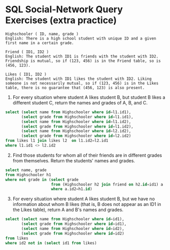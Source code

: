 # SQL Social-Network Query Exercises (extra practice)

    Highschooler ( ID, name, grade )
    English: There is a high school student with unique ID and a given first name in a certain grade.
    
    Friend ( ID1, ID2 )
    English: The student with ID1 is friends with the student with ID2. Friendship is mutual, so if (123, 456) is in the Friend table, so is (456, 123).

    Likes ( ID1, ID2 )
    English: The student with ID1 likes the student with ID2. Liking someone is not necessarily mutual, so if (123, 456) is in the Likes table, there is no guarantee that (456, 123) is also present.

1. For every situation where student A likes student B, but student B likes a different student C, return the names and grades of A, B, and C. 

```sql
select (select name from Highschooler where id=l1.id1), 
       (select grade from Highschooler where id=l1.id1), 
       (select name from Highschooler where id=l1.id2), 
       (select grade from Highschooler where id=l1.id2), 
       (select name from Highschooler where id=l2.id2), 
       (select grade from Highschooler where id=l2.id2)
from likes l1 join likes l2  on l1.id2=l2.id1
where l1.id1 <> l2.id2
```

2. Find those students for whom all of their friends are in different grades from themselves. Return the students' names and grades. 

```sql
select name, grade
from Highschooler h1
where not grade in (select grade 
                    from (Highschooler h2 join friend on h2.id=id1) a 
                    where a.id2=h1.id)
```

3. For every situation where student A likes student B, but we have no information about whom B likes (that is, B does not appear as an ID1 in the Likes table), return A and B's names and grades. 

```sql
select (select name from Highschooler where id=id1), 
       (select grade from Highschooler where id=id1), 
       (select name from Highschooler where id=id2), 
       (select grade from Highschooler where id=id2)
from likes
where id2 not in (select id1 from likes)
```

